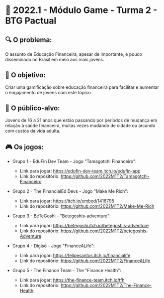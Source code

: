 # 🙋‍ 2022.1 - Módulo Game - Turma 2 - BTG Pactual

## 🔍 O problema:
 O assunto de Educação Financeira, apesar de importante, é pouco disseminado no Brasil em meio aos mais jovens.
 
## 🎯 O objetivo:
Criar uma gamificação sobre educação financeira para facilitar e aumentar o engajamento de jovens com este tópico.

## 🧩 O público-alvo:
Jovens de 16 a 21 anos que estão passando por períodos de mudança em relação à saúde financeira, muitas vezes mudando de cidade ou arcando com custos da vida adulta.

## 🎮 Os jogos:

- Grupo 1 - EduFin Dev Team - Jogo "Tamagotchi Financeiro":
  - Link para jogar: https://edufin-dev-team.itch.io/edufin-app
  - Link do repositório: https://github.com/2022M1T2/Tamagotchi-Financeiro

- Grupo 2 - The FinancialEd Devs - Jogo "Make Me Rich":
  - Link para jogar: https://itch.io/embed/1416795
  - Link do repositório: https://github.com/2022M1T2/Make-Me-Rich

- Grupo 3 - BeTeGoshi - "Betegoshis-adventure":
  - Link para jogar: https://betegoshi.itch.io/betegoshis-adventure
  - Link do repositório: https://github.com/2022M1T2/betegoshis-Adventure

- Grupo 4 - Digisō - Jogo "FinanceALife":
  - Link para jogar: https://felipesantos.itch.io/financialife
  - Link do repositório: https://github.com/2022M1T2/FinanceALife

- Grupo 5 - The Finance Team - The "Finance Health":
  - Link para jogar: https://the-finance-team.itch.io/tfh
  - Link do repositório: https://github.com/2022M1T2/The-Finance-Health
